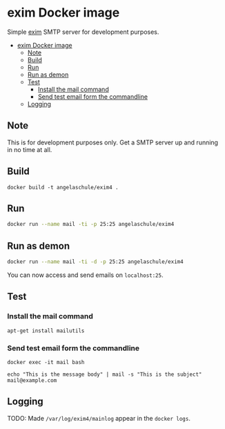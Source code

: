 # exim Docker image

Simple [exim](https://www.exim.org/) SMTP server for development purposes.

- [exim Docker image](#exim-docker-image)
  - [Note](#note)
  - [Build](#build)
  - [Run](#run)
  - [Run as demon](#run-as-demon)
  - [Test](#test)
    - [Install the mail command](#install-the-mail-command)
    - [Send test email form the commandline](#send-test-email-form-the-commandline)
  - [Logging](#logging)

## Note

This is for development purposes only. Get a SMTP server up and running in no
time at all.

## Build 

```shell
docker build -t angelaschule/exim4 .
```

## Run 

```bash
docker run --name mail -ti -p 25:25 angelaschule/exim4
```

## Run as demon

```bash
docker run --name mail -ti -d -p 25:25 angelaschule/exim4
```
You can now access and send emails on `localhost:25`.

## Test

### Install the mail command

```shell
apt-get install mailutils 
```
### Send test email form the commandline

```shell
docker exec -it mail bash
```

```shell
echo "This is the message body" | mail -s "This is the subject" mail@example.com
```

## Logging

TODO: Made `/var/log/exim4/mainlog` appear in the `docker logs`.